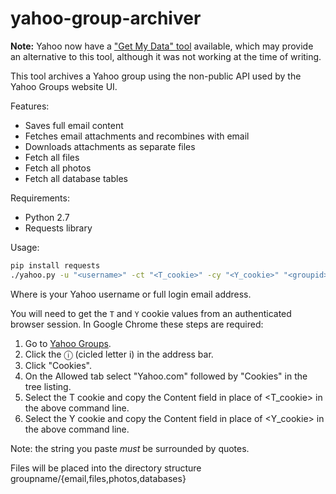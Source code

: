 yahoo-group-archiver
====================

**Note:** Yahoo now have a ["Get My Data" tool](https://groups.yahoo.com/neo/getmydata)
available, which may provide an alternative to this tool, although it was not working at the time
of writing.

This tool archives a Yahoo group using the non-public API used by the Yahoo Groups website UI.

Features:
* Saves full email content
* Fetches email attachments and recombines with email
* Downloads attachments as separate files
* Fetch all files
* Fetch all photos
* Fetch all database tables

Requirements:
* Python 2.7
* Requests library

Usage:
```bash
pip install requests
./yahoo.py -u "<username>" -ct "<T_cookie>" -cy "<Y_cookie>" "<groupid>"
```

Where <username> is your Yahoo username or full login email address.

You will need to get the `T` and `Y` cookie values from an authenticated
browser session.
In Google Chrome these steps are required:
1. Go to [Yahoo Groups](https://groups.yahoo.com/neo).
2. Click the ⓘ (cicled letter i) in the address bar.
3. Click "Cookies".
4. On the Allowed tab select "Yahoo.com" followed by "Cookies" in the tree listing.
5. Select the T cookie and copy the Content field in place of <T_cookie> in the above command line.
6. Select the Y cookie and copy the Content field in place of <Y_cookie> in the above command line.

Note: the string you paste _must_ be surrounded by quotes.

Files will be placed into the directory structure groupname/{email,files,photos,databases}
